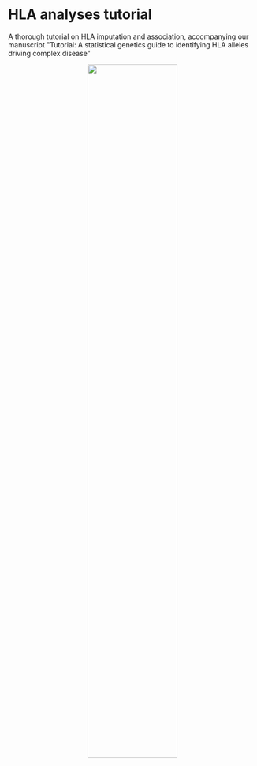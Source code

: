 # HLA analyses tutorial
A thorough tutorial on HLA imputation and association, accompanying our manuscript "Tutorial: A statistical genetics guide to identifying HLA alleles driving complex disease"

<div align="center">
<img src="https://raw.githubusercontent.com/immunogenomics/HLA_analyses_tutorial/blob/main/images/for_web_Overview_v4.png" width=60%>
</div>
